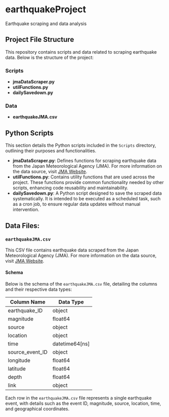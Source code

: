 # earthquakeProject
Earthquake scraping and data analysis


## Project File Structure

This repository contains scripts and data related to scraping earthquake data. Below is the structure of the project:

### Scripts
- **jmaDataScraper.py**
- **utilFunctions.py**
- **dailySavedown.py**

### Data
- **earthquakeJMA.csv**


## Python Scripts

This section details the Python scripts included in the `Scripts` directory, outlining their purposes and functionalities.

- **jmaDataScraper.py**: Defines functions for scraping earthquake data from the Japan Meteorological Agency (JMA). For more information on the data source, visit [JMA Website](https://www.data.jma.go.jp).
- **utilFunctions.py**: Contains utility functions that are used across the project. These functions provide common functionality needed by other scripts, enhancing code reusability and maintainability.
- **dailySavedown.py**: A Python script designed to save the scraped data systematically. It is intended to be executed as a scheduled task, such as a cron job, to ensure regular data updates without manual intervention.


## Data Files:

### `earthquakeJMA.csv`

This CSV file contains earthquake data scraped from the Japan Meteorological Agency (JMA). For more information on the data source, visit [JMA Website](https://www.data.jma.go.jp).

#### Schema

Below is the schema of the `earthquakeJMA.csv` file, detailing the columns and their respective data types:

| Column Name      | Data Type       |
|------------------|-----------------|
| earthquake_ID    | object          |
| magnitude        | float64         |
| source           | object          |
| location         | object          |
| time             | datetime64[ns]  |
| source_event_ID  | object          |
| longitude        | float64         |
| latitude         | float64         |
| depth            | float64         |
| link             | object          |

Each row in the `earthquakeJMA.csv` file represents a single earthquake event, with details such as the event ID, magnitude, source, location, time, and geographical coordinates.
